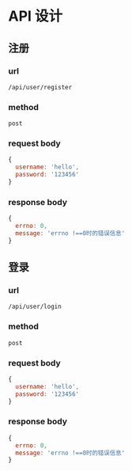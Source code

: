 # API 设计

## 注册

### url

`/api/user/register`

### method

`post`

### request body

```js
{
  username: 'hello',
  password: '123456'
}
```

### response body

```js
{
  errno: 0,
  message: 'errno !==0时的错误信息'
}
```

## 登录

### url

`/api/user/login`

### method

`post`

### request body

```js
{
  username: 'hello',
  password: '123456'
}
```

### response body

```js
{
  errno: 0,
  message: 'errno !==0时的错误信息'
}
```
